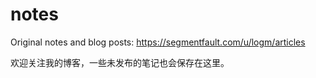 # notes

Original notes and blog posts: https://segmentfault.com/u/logm/articles

欢迎关注我的博客，一些未发布的笔记也会保存在这里。


